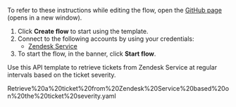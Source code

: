 To refer to these instructions while editing the flow, open the [GitHub page](https://github.com/ot4i/app-connect-templates/tree/main/resources/markdown/Retrieve%20a%20ticket%20from%20Zendesk%20Service%20based%20on%20the%20ticket%20severity_instructions.md) (opens in a new window).

1. Click **Create flow** to start using the template.
2. Connect to the following accounts by using your credentials:
   - [Zendesk Service](https://www.ibm.com/docs/en/app-connect/containers_cd?topic=apps-zendesk-service)
3. To start the flow, in the banner, click **Start flow**.


Use this API template to retrieve tickets from Zendesk Service at regular intervals based on the ticket severity.

Retrieve%20a%20ticket%20from%20Zendesk%20Service%20based%20on%20the%20ticket%20severity.yaml





